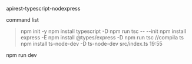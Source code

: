 apirest-typescript-nodexpress

command list

>npm init -y
>npm install typescript -D
>npm run tsc -- --init
>npm install express -E
>npm install @types/express -D
>npm run tsc //compila ts
>npm install ts-node-dev -D
>ts-node-dev src/index.ts
>19:55
>
>
>
>
>
>
>
npm run dev
